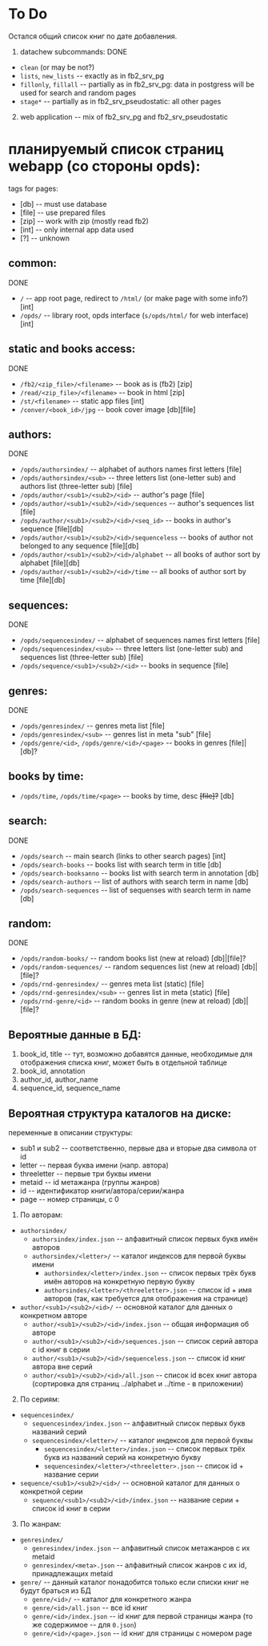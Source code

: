 # To Do

Остался общий список книг по дате добавления.

1. datachew subcommands:
DONE
  * `clean` (or may be not?)
  * `lists`, `new_lists` -- exactly as in fb2_srv_pg
  * `fillonly`, `fillall` -- partially as in fb2_srv_pg: data in postgress will be used for search and random pages
  * `stage*` -- partially as in fb2_srv_pseudostatic: all other pages
2. web application -- mix of fb2_srv_pg and fb2_srv_pseudostatic

# планируемый список страниц webapp (со стороны opds):

tags for pages:
  * [db] -- must use database
  * [file] -- use prepared files
  * [zip] -- work with zip (mostly read fb2)
  * [int] -- only internal app data used
  * [?] -- unknown

## common:
DONE

  * `/` -- app root page, redirect to `/html/` (or make page with some info?) [int]
  * `/opds/` -- library root, opds interface (`s/opds/html/` for web interface) [int]

## static and books access:
DONE

  * `/fb2/<zip_file>/<filename>` -- book as is (fb2) [zip]
  * `/read/<zip_file>/<filename>` -- book in html [zip]
  * `/st/<filename>` -- static app files [int]
  * `/conver/<book_id>/jpg` -- book cover image [db][file]

## authors:
DONE

  * `/opds/authorsindex/` -- alphabet of authors names first letters [file]
  * `/opds/authorsindex/<sub>` -- three letters list (one-letter sub) and authors list (three-letter sub) [file]
  * `/opds/author/<sub1>/<sub2>/<id>` -- author's page [file]
  * `/opds/author/<sub1>/<sub2>/<id>/sequences` -- author's sequences list [file]
  * `/opds/author/<sub1>/<sub2>/<id>/<seq_id>` -- books in author's sequence [file][db]
  * `/opds/author/<sub1>/<sub2>/<id>/sequenceless` -- books of author not belonged to any sequence [file][db]
  * `/opds/author/<sub1>/<sub2>/<id>/alphabet` -- all books of author sort by alphabet [file][db]
  * `/opds/author/<sub1>/<sub2>/<id>/time` -- all books of author sort by time [file][db]

## sequences:
DONE

  * `/opds/sequencesindex/` -- alphabet of sequences names first letters [file]
  * `/opds/sequencesindex/<sub>` -- three letters list (one-letter sub) and sequences list (three-letter sub) [file]
  * `/opds/sequence/<sub1>/<sub2>/<id>` -- books in sequence [file]

## genres:
DONE

  * `/opds/genresindex/` -- genres meta list [file]
  * `/opds/genresindex/<sub>` -- genres list in meta "sub" [file]
  * `/opds/genre/<id>`, `/opds/genre/<id>/<page>` -- books in genres [file]|[db]?

## books by time:
  * `/opds/time`, `/opds/time/<page>` -- books by time, desc ~~[file]?~~ [db]

## search:
DONE
  * `/opds/search` -- main search (links to other search pages) [int]
  * `/opds/search-books` -- books list with search term in title [db]
  * `/opds/search-booksanno` -- books list with search term in annotation [db]
  * `/opds/search-authors` -- list of authors with search term in name [db]
  * `/opds/search-sequences` -- list of sequenses with search term in name [db]

## random:
DONE
  * `/opds/random-books/` -- random books list (new at reload) [db]|[file]?
  * `/opds/random-sequences/` -- random sequences list (new at reload) [db]|[file]?
  * `/opds/rnd-genresindex/` -- genres meta list (static) [file]
  * `/opds/rnd-genresindex/<sub>` -- genres list in meta (static) [file]
  * `/opds/rnd-genre/<id>` -- random books in genre (new at reload) [db]|[file]?

## Вероятные данные в БД:
1. book_id, title -- тут, возможно добавятся данные, необходимые для отображения списка книг, может быть в отдельной таблице
2. book_id, annotation
3. author_id, author_name
4. sequence_id, sequence_name

## Вероятная структура каталогов на диске:

переменные в описании структуры:
  * sub1 и sub2 -- соответственно, первые два и вторые два символа от id
  * letter -- первая буква имени (напр. автора)
  * threeletter -- первые три буквы имени
  * metaid -- id метажанра (группы жанров)
  * id -- идентификатор книги/автора/серии/жанра
  * page -- номер страницы, с 0

1. По авторам:
  * `authorsindex/`
    * `authorsindex/index.json` -- алфавитный список первых букв имён авторов
    * `authorsindex/<letter>/` -- каталог индексов для первой буквы имени
      * `authorsindex/<letter>/index.json` -- список первых трёх букв имён авторов на конкретную первую букву
      * `authorsindes/<letter>/<threeletter>.json` -- список id + имя авторов (так, как требуется для отображения на странице)
  * `author/<sub1>/<sub2>/<id>/` -- основной каталог для данных о конкретном авторе
    * `author/<sub1>/<sub2>/<id>/index.json` -- общая информация об авторе
    * `author/<sub1>/<sub2>/<id>/sequences.json` -- список серий автора с id книг в серии
    * `author/<sub1>/<sub2>/<id>/sequenceless.json` -- список id книг автора вне серий
    * `author/<sub1>/<sub2>/<id>/all.json` -- список id всех книг автора (сортировка для страниц ../alphabet и ../time - в приложении)
2. По сериям:
  * `sequencesindex/`
    * `sequencesindex/index.json` -- алфавитный список первых букв названий серий
    * `sequencesindex/<letter>/` -- каталог индексов для первой буквы
      * `sequencesindex/<letter>/index.json` -- список первых трёх букв из названий серий на конкретную букву
      * `sequencesindex/<letter>/<threeletter>.json` -- список id + название серии
  * `sequence/<sub1>/<sub2>/<id>/` -- основной каталог для данных о конкретной серии
    * `sequence/<sub1>/<sub2>/<id>/index.json` -- название серии + список id книг в серии
3. По жанрам:
  * `genresindex/`
    * `genresindex/index.json` -- алфавитный список метажанров с их metaid
    * `genresindex/<meta>.json` -- алфавитный список жанров с их id, принадлежащих metaid
  * `genre/` -- данный каталог понадобится только если списки книг не будут браться из БД
    * `genre/<id>/` -- каталог для конкретного жанра
    * `genre/<id>/all.json` -- все id книг
    * `genre/<id>/index.json` -- id книг для первой страницы жанра (то же содержимое -- для `0.json`)
    * `genre/<id>/<page>.json` -- id книг для страницы с номером page
